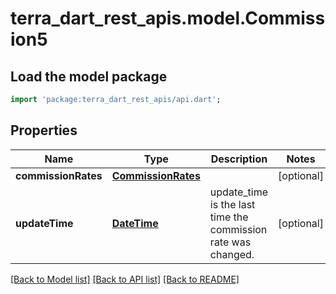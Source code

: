 # terra_dart_rest_apis.model.Commission5

## Load the model package
```dart
import 'package:terra_dart_rest_apis/api.dart';
```

## Properties
Name | Type | Description | Notes
------------ | ------------- | ------------- | -------------
**commissionRates** | [**CommissionRates**](CommissionRates.md) |  | [optional] 
**updateTime** | [**DateTime**](DateTime.md) | update_time is the last time the commission rate was changed. | [optional] 

[[Back to Model list]](../README.md#documentation-for-models) [[Back to API list]](../README.md#documentation-for-api-endpoints) [[Back to README]](../README.md)


